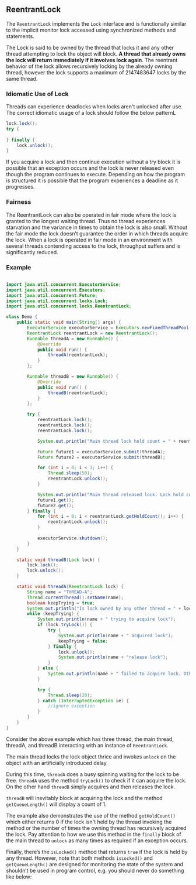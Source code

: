 ## ReentrantLock

The `ReentrantLock` implements the `Lock` interface and is functionally similar to the implicit monitor lock accessed using synchronized methods and statements.

The Lock is said to be owned by the thread that locks it and any other thread attempting to lock the object will block. **A thread that already owns the lock will return immediately if it involves lock again**. The reentrant behavior of the lock allows recursively locking by the already owning thread, however the lock supports a maximum of 2147483647 locks by the same thread.

### Idiomatic Use of Lock

Threads can experience deadlocks when locks aren't unlocked after use. The correct idiomatic usage of a lock should follow the below patternL

```java
lock.lock();
try {
    
} finally {
    lock.unlock();    
}
```

If you acquire a lock and then continue execution without a try block it is possible that an exception occurs and the lock is never released even though the program continues to execute. Depending on how the program is structured it is possible that the program experiences a deadline as it progresses.

### Fairness

The ReentrantLock can also be operated in fair mode where the lock is granted to the longest waiting thread. Thus no thread experiences starvation and the variance in times to obtain the lock is also small. Without the fair mode the lock doesn’t guarantee the order in which threads acquire the lock. When a lock is operated in fair mode in an environment with several threads contending access to the lock, throughput suffers and is significantly reduced.

### Example

```java

import java.util.concurrent.ExecutorService;
import java.util.concurrent.Executors;
import java.util.concurrent.Future;
import java.util.concurrent.locks.Lock;
import java.util.concurrent.locks.ReentrantLock;

class Demo {
    public static void main(String[] args) {
        ExecutorService executorService = Executors.newFixedThreadPool(5);
        ReentrantLock reentrantLock = new ReentrantLock();
        Runnable threadA = new Runnable() {
            @Override
            public void run() {
                threadA(reentrantLock);
            }
        };

        Runnable threadB = new Runnable() {
            @Override
            public void run() {
                threadB(reentrantLock);
            }
        };

        try {
            reentrantLock.lock();
            reentrantLock.lock();
            reentrantLock.lock();

            System.out.println("Main thread lock hold count = " + reentrantLock.getHoldCount());

            Future future1 = executorService.submit(threadA);
            Future future2 = executorService.submit(threadB);

            for (int i = 0; i < 3; i++) {
                Thread.sleep(50);
                reentrantLock.unlock();
            }

            System.out.println("Main thread released lock. Lock hold count = "+reentrantLock.getHoldCount());
            future1.get();
            future2.get();
        } finally {
            for (int i = 0; i < reentrantLock.getHoldCount(); i++) {
                reentrantLock.unlock();
            }
            
            executorService.shutdown();
        }
    }

    static void threadB(Lock lock) {
        lock.lock();
        lock.unlock();
    }

    static void threadA(ReentrantLock lock) {
        String name = "THREAD-A";
        Thread.currentThread().setName(name);
        boolean keepTrying = true;
        System.out.println("Is lock owned by any other thread = " + lock.isLocked());
        while (keepTrying) {
            System.out.println(name + " trying to acquire lock");
            if (lock.tryLock()) {
                try {
                    System.out.println(name + " acquired lock");
                    keepTrying = false;
                } finally {
                    lock.unlock();
                    System.out.println(name + "release lock");
                }
            } else {
                System.out.println(name + " failed to acquire lock. Other threads waiting = " + lock.getQueueLength());
            }

            try {
                Thread.sleep(20);
            } catch (InterruptedException ie) {
                //ignore exception
            }
        }
    }
}

```

Consider the above example which has three thread, the main thread, threadA, and threadB interacting with an instance of `ReentrantLock`. 

The main thread locks the lock object thrice and invokes `unlock` on the object with an artificially introduced delay.

During this time, `threadA` does a busy spinning waiting for the lock to be free. `threadA` uses the method `tryLock()` to check if it can acquire the lock. On the other hand `threadB` simply acquires and then releases the lock.

`threadB` will inevitably block at acquiring the lock and the method `getQueueLength()` will display a count of 1.

The example also demonstrates the use of the method `getHoldCount()` which either returns 0 if the lock isn't held by the thread invoking the method or the number of times the owning thread has recursively acquired the lock. Pay attention to how we use this method in the `finally` block of the main thread to `unlock` as many times as required if an exception occurs.

Finally, there’s the `isLocked()` method that returns `true` if the lock is held by any thread. However, note that both methods `isLocked()` and `getQueueLength()` are designed for monitoring the state of the system and shouldn’t be used in program control, e.g. you should never do something like below:


